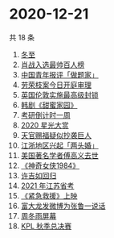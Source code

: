 # 2020-12-21

共 18 条

<!-- BEGIN -->
<!-- 最后更新时间 Mon Dec 21 2020 16:06:20 GMT+0800 (CST) -->
1. [冬至](https://www.zhihu.com/search?q=冬至)
1. [肖战入选最帅百人榜](https://www.zhihu.com/search?q=肖战)
1. [中国青年报评「做题家」](https://www.zhihu.com/search?q=中国青年报)
1. [劳荣枝案今日开庭审理](https://www.zhihu.com/search?q=劳荣枝)
1. [英国伦敦实施最高级封锁](https://www.zhihu.com/search?q=英国疫情)
1. [韩剧《甜蜜家园》](https://www.zhihu.com/search?q=甜蜜家园)
1. [考研倒计时一周](https://www.zhihu.com/search?q=考研)
1. [2020 星光大赏](https://www.zhihu.com/search?q=星光大赏)
1. [天官赐福疑似抄袭巨人](https://www.zhihu.com/search?q=天官赐福)
1. [江浙地区兴起「两头婚」](https://www.zhihu.com/search?q=两头婚)
1. [美国著名学者傅高义去世](https://www.zhihu.com/search?q=傅高义)
1. [《神奇女侠1984》](https://www.zhihu.com/search?q=神奇女侠1984)
1. [许吉如回归](https://www.zhihu.com/search?q=许吉如)
1. [2021 年江苏省考](https://www.zhihu.com/search?q=江苏省考)
1. [《紧急救援》上映](https://www.zhihu.com/search?q=紧急救援)
1. [富大龙发微博为张鲁一说话](https://www.zhihu.com/search?q=张鲁一)
1. [周冬雨屏幕](https://www.zhihu.com/search?q=周冬雨排列)
1. [KPL 秋季总决赛](https://www.zhihu.com/search?q=kpl)
<!-- END -->
